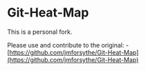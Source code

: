 # Git-Heat-Map

This is a personal fork.

Please use and contribute to the original:
    - [https://github.com/jmforsythe/Git-Heat-Map](https://github.com/jmforsythe/Git-Heat-Map)
